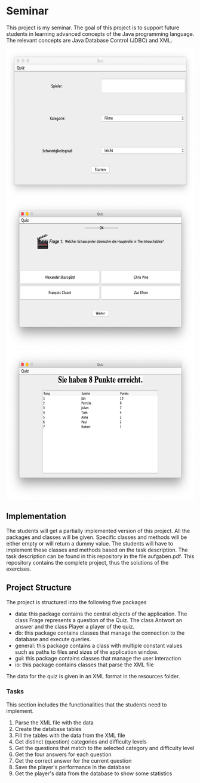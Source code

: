 # Seminar

This project is my seminar. The goal of this project is to support future students in learning advanced concepts of the Java programming language.
The relevant concepts are Java Database Control (JDBC) and XML. 

<img src="/docs/Main-Gui.png" width="600" height="400">
<img src="/docs/Film-Quiz.png" width="600" height="400">
<img src="/docs/Statistik.png" width="600" height="400">

## Implementation
The students will get a partially implemented version of this project. All the packages and classes will be given. Specific classes and methods will be either empty or will return a dummy value. The students will have to implement these classes and methods based on the task description. The task description can be found in this repository in the file aufgaben.pdf. This repository contains the complete project, thus the solutions of the exercises.

## Project Structure
The project is structured into the following five packages
- data: this package contains the central objects of the application. The class Frage represents a question of the Quiz. The class Antwort an answer and the class Player a player of the quiz.
- db: this package contains classes that manage the connection to the database and execute queries.
- general: this package contains a class with multiple constant values such as paths to files and sizes of the application window.
- gui: this package contains classes that manage the user interaction  
- io: this package contains classes that parse the XML file 

The data for the quiz is given in an XML format in the resources folder. 

### Tasks
This section includes the functionalities that the students need to implement.
1. Parse the XML file with the data
2. Create the database tables
3. Fill the tables with the data from the XML file
4. Get distinct (question) categories and difficulty levels
5. Get the questions that match to the selected category and difficulty level
6. Get the four answers for each question
7. Get the correct answer for the current question
8. Save the player's performance in the database
9. Get the player's data from the database to show some statistics
